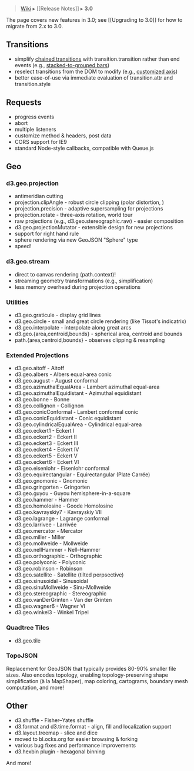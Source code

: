 > [Wiki](Home) ▸ [[Release Notes]] ▸ **3.0**

The page covers new features in 3.0; see [[Upgrading to 3.0]] for how to migrate from 2.x to 3.0.

## Transitions

* simplify [chained transitions](http://bl.ocks.org/3903818) with transition.transition rather than end events (e.g., [stacked-to-grouped bars](http://bl.ocks.org/3943967))
* reselect transitions from the DOM to modify (e.g., [customized axis](http://bl.ocks.org/4323929))
* better ease-of-use via immediate evaluation of transition.attr and transition.style

## Requests

* progress events
* abort
* multiple listeners
* customize method & headers, post data
* CORS support for IE9
* standard Node-style callbacks, compatible with Queue.js

## Geo

### d3.geo.projection

* antimeridian cutting
* projection.clipAngle - robust circle clipping (polar distortion, )
* projection.precision - adaptive supersampling for projections
* projection.rotate - three-axis rotation, world tour
* raw projections (e.g., d3.geo.stereographic.raw) - easier composition
* d3.geo.projectionMutator - extensible design for new projections
* support for right hand rule
* sphere rendering via new GeoJSON "Sphere" type
* speed!

### d3.geo.stream

* direct to canvas rendering (path.context)!
* streaming geometry transformations (e.g., simplification)
* less memory overhead during projection operations

### Utilities

* d3.geo.graticule - display grid lines
* d3.geo.circle - small and great circle rendering (like Tissot's indicatrix)
* d3.geo.interpolate - interpolate along great arcs
* d3.geo.{area,centroid,bounds} - spherical area, centroid and bounds
* path.{area,centroid,bounds} - observes clipping & resampling

### Extended Projections

* d3.geo.aitoff - Aitoff
* d3.geo.albers - Albers equal-area conic
* d3.geo.august - August conformal
* d3.geo.azimuthalEqualArea - Lambert azimuthal equal-area
* d3.geo.azimuthalEquidistant - Azimuthal equidistant
* d3.geo.bonne - Bonne
* d3.geo.collignon - Collignon
* d3.geo.conicConformal - Lambert conformal conic
* d3.geo.conicEquidistant - Conic equidistant
* d3.geo.cylindricalEqualArea - Cylindrical equal-area
* d3.geo.eckert1 - Eckert I
* d3.geo.eckert2 - Eckert II
* d3.geo.eckert3 - Eckert III
* d3.geo.eckert4 - Eckert IV
* d3.geo.eckert5 - Eckert V
* d3.geo.eckert6 - Eckert VI
* d3.geo.eisenlohr - Eisenlohr conformal
* d3.geo.equirectangular - Equirectangular (Plate Carrée)
* d3.geo.gnomonic - Gnomonic
* d3.geo.gringorten - Gringorten
* d3.geo.guyou - Guyou hemisphere-in-a-square
* d3.geo.hammer - Hammer
* d3.geo.homolosine - Goode Homolosine
* d3.geo.kavrayskiy7 - Kavrayskiy VII
* d3.geo.lagrange - Lagrange conformal
* d3.geo.larrivee - Larrivée
* d3.geo.mercator - Mercator
* d3.geo.miller - Miller
* d3.geo.mollweide - Mollweide
* d3.geo.nellHammer - Nell–Hammer
* d3.geo.orthographic - Orthographic
* d3.geo.polyconic - Polyconic
* d3.geo.robinson - Robinson
* d3.geo.satellite - Satellite (tilted perpsective)
* d3.geo.sinusoidal - Sinusoidal
* d3.geo.sinuMollweide - Sinu-Mollweide
* d3.geo.stereographic - Stereographic
* d3.geo.vanDerGrinten - Van der Grinten
* d3.geo.wagner6 - Wagner VI
* d3.geo.winkel3 - Winkel Tripel

### Quadtree Tiles

* d3.geo.tile

### TopoJSON

Replacement for GeoJSON that typically provides 80-90% smaller file sizes. Also encodes topology, enabling topology-preserving shape simplification (à la MapShaper), map coloring, cartograms, boundary mesh computation, and more!

## Other

* d3.shuffle - Fisher–Yates shuffle
* d3.format and d3.time.format - align, fill and localization support
* d3.layout.treemap - slice and dice
* moved to bl.ocks.org for easier browsing & forking
* various bug fixes and performance improvements
* d3.hexbin plugin - hexagonal binning

And more!